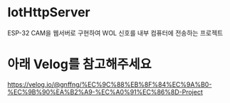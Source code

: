 # IotHttpServer
ESP-32 CAM을 웹서버로 구현하여 WOL 신호를 내부 컴퓨터에 전송하는 프로젝트

# 아래 Velog를 참고해주세요
https://velog.io/@gnffng/%EC%9C%88%EB%8F%84%EC%9A%B0-%EC%9B%90%EA%B2%A9-%EC%A0%91%EC%86%8D-Project
